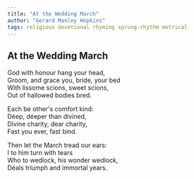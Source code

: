 ```yaml
---
title: "At the Wedding March"
author: "Gerard Manley Hopkins"
tags: religious devotional rhyming sprung-rhythm metrical
---
```


At the Wedding March
--------------------

God with honour hang your head,  
Groom, and grace you, bride, your bed  
With lissome scions, sweet scions,  
Out of hallowed bodies bred.

Each be other's comfort kind:  
Déep, déeper than divined,  
Divine charity, dear charity,  
Fast you ever, fast bind.

Then let the March tread our ears:  
I to him turn with tears  
Who to wedlock, his wonder wedlock,  
Déals tríumph and immortal years.
